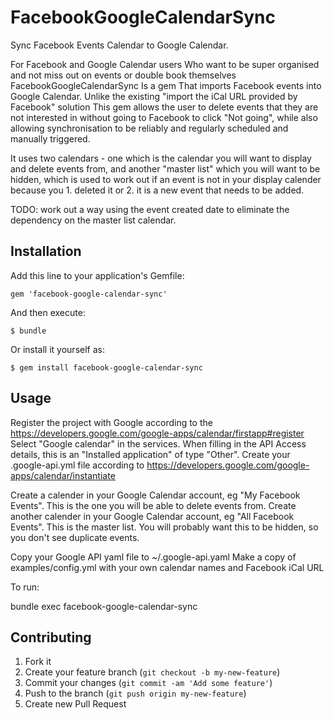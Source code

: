 # FacebookGoogleCalendarSync

Sync Facebook Events Calendar to Google Calendar. 

For Facebook and Google Calendar users
Who want to be super organised and not miss out on events or double book themselves
FacebookGoogleCalendarSync
Is a gem
That imports Facebook events into Google Calendar.
Unlike the existing "import the iCal URL provided by Facebook" solution
This gem allows the user to delete events that they are not interested in without going to Facebook to click "Not going",
while also allowing synchronisation to be reliably and regularly scheduled and manually triggered.

It uses two calendars - one which is the calendar you will want to display and delete events from, and another "master list" which you will want to be hidden, which is used to work out if an event is not in your display calender because you 1. deleted it or 2. it is a new event that needs to be added.

TODO: work out a way using the event created date to eliminate the dependency on the master list calendar.

## Installation

Add this line to your application's Gemfile:

    gem 'facebook-google-calendar-sync'

And then execute:

    $ bundle

Or install it yourself as:

    $ gem install facebook-google-calendar-sync

## Usage

Register the project with Google according to the https://developers.google.com/google-apps/calendar/firstapp#register
Select "Google calendar" in the services.
When filling in the API Access details, this is an "Installed application" of type "Other".
Create your .google-api.yml file according to https://developers.google.com/google-apps/calendar/instantiate

Create a calender in your Google Calendar account, eg "My Facebook Events". This is the one you will be able to delete events from.
Create another calender in your Google Calendar account, eg "All Facebook Events". This is the master list. You will probably want this to be hidden, so you don't see duplicate events.

Copy your Google API yaml file to ~/.google-api.yaml
Make a copy of examples/config.yml with your own calendar names and Facebook iCal URL

To run:

bundle exec facebook-google-calendar-sync

## Contributing

1. Fork it
2. Create your feature branch (`git checkout -b my-new-feature`)
3. Commit your changes (`git commit -am 'Add some feature'`)
4. Push to the branch (`git push origin my-new-feature`)
5. Create new Pull Request
